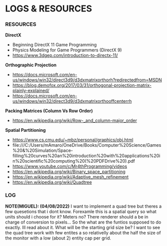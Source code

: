 # LOGS & RESOURCES

### RESOURCES

**DirectX**
* Beginning DirectX 11 Game Programming
* Physics Modeling for Game Programmers (DirectX 9)
* https://www.3dgep.com/introduction-to-directx-11/

**Orthographic Projection**
* https://docs.microsoft.com/en-us/windows/win32/direct3d9/d3dxmatrixorthorh?redirectedfrom=MSDN
* https://blog.demofox.org/2017/03/31/orthogonal-projection-matrix-plainly-explained/
* https://docs.microsoft.com/en-us/windows/win32/direct3d9/d3dxmatrixorthooffcenterrh

**Packing Matrices (Column Vs Row Order)**
* https://en.wikipedia.org/wiki/Row-_and_column-major_order

**Spatial Partitioning**
* https://www.cs.cmu.edu/~mbz/personal/graphics/obj.html
* file:///C:/Users/mAmaro/OneDrive/Books/Computer%20Science/Games%20&%20Simulation/Space-filling%20curves%20an%20introduction%20with%20applications%20in%20scientific%20computing%20(%20PDFDrive%20).pdf
* https://www.youtube.com/c/Mr4thProgramming/videos
* https://en.wikipedia.org/wiki/Binary_space_partitioning
* https://en.wikipedia.org/wiki/Adaptive_mesh_refinement
* https://en.wikipedia.org/wiki/Quadtree

### LOG

**NOTE(MIGUEL): (04/08/2022)**
I want to implement a quad tree but theres a few quesetions that i dont know.
Forexamle this is a spatial query so what units should i choose for it? Meters no?
There renderer should a be in charge of conversion to pixels... So the what are the
funtios supposed to do exactly. Ill read about it. What will be the starting grid size be?
I want to see the quad tree work with few entites a so relativelly about the half the size of the 
monitor with a low (about 2) entity cap per grid.